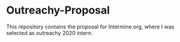 # Outreachy-Proposal

This repository contains the proposal for Intermine org, where I was selected as outreachy 2020 intern.
